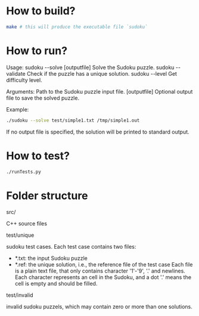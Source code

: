 # How to build?

```bash
make # this will produce the executable file `sudoku`
```

# How to run?

Usage:
sudoku --solve <inputfile> [outputfile] Solve the Sudoku puzzle.
sudoku --validate <inputfile> Check if the puzzle has a unique solution.
sudoku --level <inputfile> Get difficulty level.

Arguments:
<inputfile> Path to the Sudoku puzzle input file.
[outputfile] Optional output file to save the solved puzzle.

Example:

```bash
./sudoku --solve test/simple1.txt /tmp/simple1.out
```

If no output file is specified, the solution will be printed to standard output.

# How to test?

```bash
./runTests.py
```

# Folder structure

src/

C++ source files

test/unique

sudoku test cases. Each test case contains two files:

- \*.txt: the input Sudoku puzzle
- \*.ref: the unique solution, i.e., the reference file of the test case
  Each file is a plain text file, that only contains character '1'-'9', '.' and newlines.
  Each character represents an cell in the Sudoku, and a dot '.' means the cell is empty and should be filled.

test/invalid

invalid sudoku puzzels, which may contain zero or more than one solutions.
